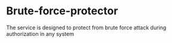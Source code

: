 # Brute-force-protector
The service is designed to protect from brute force attack during authorization in any system

